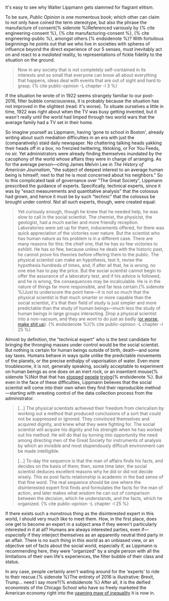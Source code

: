 ---
---

It's easy to see why Walter Lippmann gets slammed for flagrant elitism.

To be sure, *Public Opinion* is one momentous book; which other can claim to
not only have coined the term <span class='small-caps'>stereotype</span>, but also the phrase <span class='small-caps'>the manufacture of consent</span>{% sidenote %}Referenced variously by {% cite
engineering-consent %}, {% cite manufacturing-consent %}, {% cite
engineering-public %}, amongst others.{% endsidenote %}? With fortuitous
beginnings he points out that we who live in societies with spheres of
influence beyond the direct experience of our 5 senses, must inevitably act on
and react to a *mediated* reality, to representations of fickle fidelity to
the situation on the ground.

> Now in any society that is not completely self-contained in its interests
> and so small that everyone can know all about everything that happens,
> ideas deal with events that are out of sight and hard to grasp.
> {% cite public-opinion -L chapter -l 3 %}

If the situation he wrote of in 1922 seems strangely familiar to our
post-2016, filter bubble consciousness, it is probably because the situation
has not improved in the slightest (read: it's worse). To situate ourselves a
little in time, 1922 was right about when the <span class='small-caps'>TV</span> was busy getting
invented, but it wasn't really until the world had limped through two world
wars that the average family had a <span class='small-caps'>TV</span> set in their home.

So imagine yourself as Lippmann, having 'gone to school in Boston', already
writing about such mediation difficulties in an era with just the
(comparatively) staid daily newspaper. No chattering talking heads yakking
their heads off in a box, no frenzied twittering, tiktoking, or For You Feeds,
no sir. Yet administrators were already finding themselves inundated by the
cacophony of the world whose affairs they were in charge of arranging. As for
the average person—citing James Melvin Lee in _The History of American
Journalism_, "the subject of deepest interest to an average human being is
himself; next to that he is most concerned about his neighbors." So to this
complicated task of governance over "The Great Society", Lippmann prescribed
the guidance of experts. Specifically, technical experts, since it was by
"exact measurements and quantitative analysis" that the colossus had grown, and
hence it must be by such "technic" that the colossus be brought under control.
Not all such experts, though, were created equal:

> Yet curiously enough, though he knew that he needed help, he was slow to
> call in the social scientist. The chemist, the physicist, the geologist, had
> a much earlier and more friendly reception. Laboratories were set up for
> them, inducements offered, for there was quick appreciation of the victories
> over nature. But the scientist who has human nature as his problem is in a
> different case. There are many reasons for this: the chief one, that he has
> so few victories to exhibit. He has so few, because unless he deals with the
> historic past, he cannot prove his theories before offering them to the
> public. The physical scientist can make an hypothesis, test it, revise the
> hypothesis hundreds of times, and, if after all that, he is wrong, no one
> else has to pay the price. But the social scientist cannot begin to offer
> the assurance of a laboratory test, and if his advice is followed, and he is
> wrong, the consequences may be incalculable. He is in the nature of things
> far more responsible, and far less certain.{% sidenote %}Just to underscore
> the point here—it is not so much that the physical scientist is that much
> smarter or more capable than the social scientist, it's that their field of
> study is just simpler and more predictable than the study of human
> beings—much less the study of human beings in large groups interacting. Drop
> a physical scientist into a  non-vacuum, and they are wont to do just as
> badly ([or worse, make shit up](bullshit-jobs.html#physicists)).
> {% endsidenote %}{% cite public-opinion -L chapter -l 25 %}

Almost by definition, the "technical expert" who is the best candidate for
bringing the thronging masses under control would be the social scientist. But
nothing is certain for human beings outside of birth, death—and some say
taxes. Humans behave in ways quite unlike the predictable movements of the
planets, or the precise enthalpy of vaporisation of water. Even more
troublesome, it is not, generally speaking, socially acceptable to experiment
on human beings as one does on an inert rock, or an insentient mouse{%
sidenote %}Not that that has [stopped][stopped] [people][people]
[trying][trying]{% endsidenote %}. But even in the face of these difficulties,
Lippmann believes that the social scientist will come into their own when they
find their reproducible method—starting with wresting control of the data
collection process from the administrator.

> [...] The physical scientists achieved their freedom from clericalism by
> working out a method that produced conclusions of a sort that could not be
> suppressed or ignored. They convinced themselves and acquired dignity, and
> knew what they were fighting for. The social scientist will acquire his
> dignity and his strength when he has worked out his method. He will do that
> by turning into opportunity the need among directing men of the Great Society
> for instruments of analysis by which an invisible and most stupendously
> difficult environment can be made intelligible.
>
> [...] To-day the sequence is that the man of affairs finds his facts, and
> decides on the basis of them; then, some time later, the social scientist
> deduces excellent reasons why he did or did not decide wisely. This ex post
> facto relationship is academic in the bad sense of that fine word. The real 
> sequence should be one where the disinterested expert first finds and 
> formulates the facts for the man of action, and later makes what wisdom he 
> can out of comparison between the decision, which he understands, and the 
> facts, which he organized. {% cite public-opinion -L chapter -l 25 %}

If there exists such a monstrous thing as the disinterested expert in this
world, I should very much like to meet them. How, in the first place, does one
get to become an expert in a subject area if they weren't particularly
interested in it at all? Humans are always interested parties, even
if—_especially_ if they interject themselves as an apparently neutral third
party in an affair. There is no such thing in this world as an unbiased view,
or an objective set of facts about the social world, especially if, as Lippmann
is recommending here, they were "organized" by a single person with all the
limitations of their own life's experiences, the filter bubble of their class
and status. <!-- TK: rant on neutrality -->

In any case, people certainly aren't waiting around for the 'experts' to ride
to their rescue.{% sidenote %}The entirety of 2016 is illustrative: Brexit,
Trump... need I say more?{% endsidenote %} After all, it is the deified
economists of the Chicago School who have so freely marketed the American
economy right into the [yawning maw of inequality][inequality] it is now in.

[inequality]: https://www.theguardian.com/world/2018/jun/22/poverty-and-inequality-under-trump-human-rights-under-threat
[people]: https://www.improbable.com/2015/03/22/ig-nobel-prize-winner-lee-kuan-yew-dies-in-singapore/
[stopped]: https://w.wiki/gEU
[trying]: https://www.improbable.com/2020/10/02/ig-nobel-medical-education-prize-winner-continues-his-lesson/
